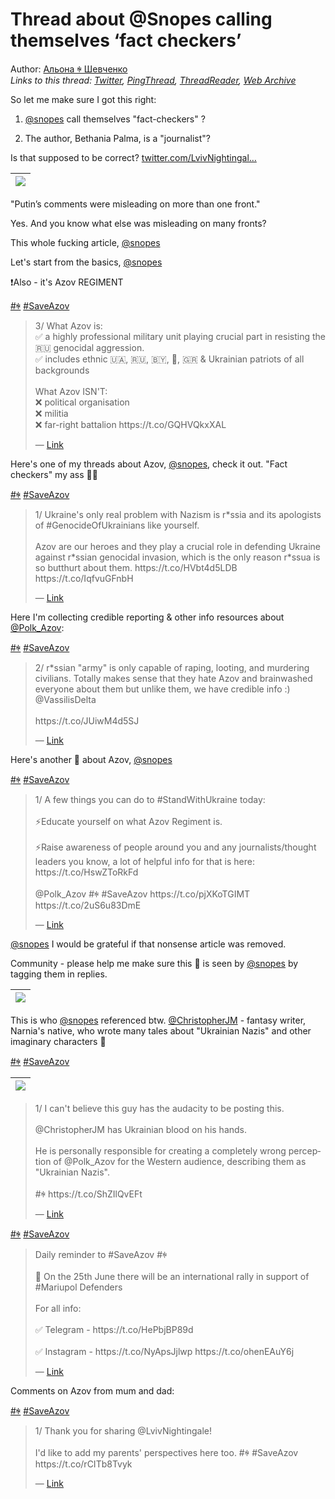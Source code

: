 # Thread about @Snopes calling themselves ‘fact checkers’

Author: [Альона ꑭ Шевченко](https://twitter.com/cryptodrftng)  
*Links to this thread: [Twitter](https://twitter.com/cryptodrftng/status/1539844578152415232), [PingThread](https://pingthread.com/thread/1539844578152415232), [ThreadReader](https://threadreaderapp.com/thread/1539844578152415232.html), [Web Archive](https://web.archive.org/web/*/https://twitter.com/cryptodrftng/status/1539844578152415232)*

So let me make sure I got this right:

1) [@snopes](https://twitter.com/snopes) call themselves "fact-checkers" ? 

2) The author, Bethania Palma, is a "journalist"? 

Is that supposed to be correct?  [twitter.com/LvivNightingal…](https://twitter.com/LvivNightingale/status/1539843535662448641)

| [![](/media/1539854666334441473/16_1539844571638759424.)](/media/1539854666334441473/16_1539844571638759424.) |
| :-: |

"Putin’s comments were misleading on more than one front."

Yes. And you know what else was misleading on many fronts? 

This whole fucking article, [@snopes](https://twitter.com/snopes)

Let's start from the basics, [@snopes](https://twitter.com/snopes) 

❗️Also - it's Azov REGIMENT

 [#ꑭ](https://twitter.com/hashtag/%EA%91%AD) [#SaveAzov](https://twitter.com/hashtag/SaveAzov)

<blockquote class="twitter-tweet">
    <p lang="en" dir="ltr">
    3/ What Azov is:<br />
    ✅ a highly professional military unit playing crucial part in resisting the 🇷🇺 genocidal aggression. <br />
    ✅ includes ethnic 🇺🇦, 🇷🇺, 🇧🇾, 🏴󠁧󠁢󠁥󠁮󠁧󠁿, 🇬🇷 &amp; Ukrainian patriots of all backgrounds <br />
    <br />
    What Azov ISN&#39;T:<br />
    ❌ political organisation <br />
    ❌ militia <br />
    ❌ far-right battalion https://t.co/GQHVQkxXAL<br />
    </p>
    &mdash; <a href="https://twitter.com/cryptodrftng/status/1528052956595163137">Link</a>
</blockquote>

Here's one of my threads about Azov, [@snopes](https://twitter.com/snopes), check it out. "Fact checkers" my ass 🤦‍♀️

 [#ꑭ](https://twitter.com/hashtag/%EA%91%AD) [#SaveAzov](https://twitter.com/hashtag/SaveAzov)

<blockquote class="twitter-tweet">
    <p lang="en" dir="ltr">
    1/ Ukraine&#39;s only real problem with Nazism is r*ssia and its apologists of #GenocideOfUkrainians like yourself.<br />
    <br />
    Azov are our heroes and they play a crucial role in defending Ukraine against r*ssian genocidal invasion, which is the only reason r*ssua is so butthurt about them. https://t.co/HVbt4d5LDB https://t.co/IqfvuGFnbH<br />
    </p>
    &mdash; <a href="https://twitter.com/cryptodrftng/status/1528052948223369216">Link</a>
</blockquote>

Here I'm collecting credible reporting & other info resources about [@Polk_Azov](https://twitter.com/Polk_Azov): 

 [#ꑭ](https://twitter.com/hashtag/%EA%91%AD) [#SaveAzov](https://twitter.com/hashtag/SaveAzov)

<blockquote class="twitter-tweet">
    <p lang="en" dir="ltr">
    2/  r*ssian &#34;army&#34; is only capable of raping, looting, and murdering civilians. Totally makes sense that they hate Azov and brainwashed everyone about them but unlike them, we have credible info :) @VassilisDelta <br />
    <br />
    https://t.co/JUiwM4d5SJ<br />
    </p>
    &mdash; <a href="https://twitter.com/cryptodrftng/status/1528052951788437505">Link</a>
</blockquote>

Here's another 🧵 about Azov, [@snopes](https://twitter.com/snopes) 

  [#ꑭ](https://twitter.com/hashtag/%EA%91%AD) [#SaveAzov](https://twitter.com/hashtag/SaveAzov)

<blockquote class="twitter-tweet">
    <p lang="en" dir="ltr">
    1/ A few things you can do to #StandWithUkraine today:<br />
    <br />
    ⚡️Educate yourself on what Azov Regiment is. <br />
    <br />
    ⚡️Raise awareness of people around you and any journalists/thought leaders you know, a lot of helpful info for that is here: https://t.co/HswZToRkFd <br />
    <br />
    @Polk_Azov #ꑭ #SaveAzov https://t.co/pjXKoTGIMT https://t.co/2uS6u83DmE<br />
    </p>
    &mdash; <a href="https://twitter.com/cryptodrftng/status/1536377569188118528">Link</a>
</blockquote>

[@snopes](https://twitter.com/snopes) I would be grateful if that nonsense article was removed. 

Community - please help me make sure this 🧵 is seen by [@snopes](https://twitter.com/snopes) by tagging them in replies.

| [![](https://pbs.twimg.com/media/FV6kd3GXoAEl_Up.jpg)](https://pbs.twimg.com/media/FV6kd3GXoAEl_Up.jpg) |
| :-: |

This is who [@snopes](https://twitter.com/snopes) referenced btw.
[@ChristopherJM](https://twitter.com/ChristopherJM) - fantasy writer, Narnia's native, who wrote many tales about "Ukrainian Nazis" and other imaginary characters 🦄

 [#ꑭ](https://twitter.com/hashtag/%EA%91%AD) [#SaveAzov](https://twitter.com/hashtag/SaveAzov)

| [![](https://pbs.twimg.com/media/FV6lOUvXkAEh-pn.jpg)](https://pbs.twimg.com/media/FV6lOUvXkAEh-pn.jpg) |
| :-: |

<blockquote class="twitter-tweet">
    <p lang="en" dir="ltr">
    1/ I can&#39;t believe this guy has the audacity to be posting this.<br />
    <br />
    @ChristopherJM has Ukrainian blood on his hands. <br />
    <br />
    He is personally responsible for creating a completely wrong perception of @Polk_Azov for the Western audience, describing them as &#34;Ukrainian Nazis&#34;.<br />
    <br />
    #ꑭ https://t.co/ShZIlQvEFt<br />
    </p>
    &mdash; <a href="https://twitter.com/cryptodrftng/status/1526353509356011520">Link</a>
</blockquote>

[#ꑭ](https://twitter.com/hashtag/%EA%91%AD) [#SaveAzov](https://twitter.com/hashtag/SaveAzov)

<blockquote class="twitter-tweet">
    <p lang="en" dir="ltr">
    Daily reminder to #SaveAzov #ꑭ<br />
    <br />
    📆 On the 25th June there will be an international rally in support of #Mariupol Defenders<br />
    <br />
    For all info: <br />
    <br />
    ✅ Telegram - https://t.co/HePbjBP89d<br />
    <br />
    ✅ Instagram - https://t.co/NyApsJjlwp https://t.co/ohenEAuY6j<br />
    </p>
    &mdash; <a href="https://twitter.com/cryptodrftng/status/1539739480113963018">Link</a>
</blockquote>

Comments on Azov from mum and dad: 

 [#ꑭ](https://twitter.com/hashtag/%EA%91%AD) [#SaveAzov](https://twitter.com/hashtag/SaveAzov)

<blockquote class="twitter-tweet">
    <p lang="en" dir="ltr">
    1/ Thank you for sharing @LvivNightingale!<br />
    <br />
    I&#39;d like to add my parents&#39; perspectives here too.  #ꑭ #SaveAzov https://t.co/rCITb8Tvyk<br />
    </p>
    &mdash; <a href="https://twitter.com/cryptodrftng/status/1539853500112404480">Link</a>
</blockquote>

